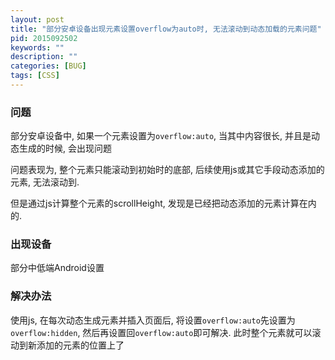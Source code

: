 ```yaml
---
layout: post
title: "部分安卓设备出现元素设置overflow为auto时, 无法滚动到动态加载的元素问题"
pid: 2015092502
keywords: ""
description: ""
categories: [BUG]
tags: [CSS]
---
```


### 问题

部分安卓设备中, 如果一个元素设置为`overflow:auto`, 当其中内容很长, 并且是动态生成的时候, 会出现问题

问题表现为, 整个元素只能滚动到初始时的底部, 后续使用js或其它手段动态添加的元素, 无法滚动到.

但是通过js计算整个元素的scrollHeight, 发现是已经把动态添加的元素计算在内的.

### 出现设备

部分中低端Android设置

### 解决办法

使用js, 在每次动态生成元素并插入页面后, 将设置`overflow:auto`先设置为`overflow:hidden`, 然后再设置回`overflow:auto`即可解决.
此时整个元素就可以滚动到新添加的元素的位置上了
